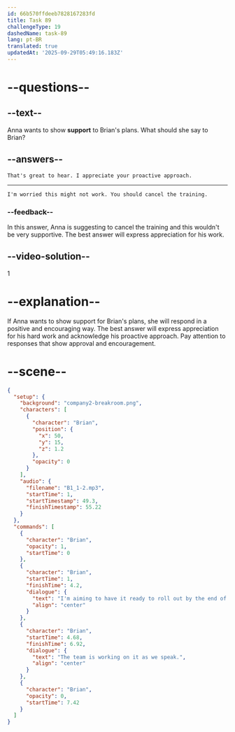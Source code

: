 ```yaml
---
id: 66b570ffdeeb7828167283fd
title: Task 89
challengeType: 19
dashedName: task-89
lang: pt-BR
translated: true
updatedAt: '2025-09-29T05:49:16.183Z'
---
```


<!--
AUDIO REFERENCE:
Brian: I'm aiming to have it ready to roll out by the end of the week. The team is working on it as we speak.
-->
<!-- SPEAKING -->

# --questions--

## --text--

Anna wants to show **support** to Brian's plans. What should she say to Brian?

## --answers--

`That's great to hear. I appreciate your proactive approach.`

---

`I'm worried this might not work. You should cancel the training.`

### --feedback--

In this answer, Anna is suggesting to cancel the training and this wouldn't be very supportive. The best answer will express appreciation for his work.

## --video-solution--

1

# --explanation--

If Anna wants to show support for Brian's plans, she will respond in a positive and encouraging way. The best answer will express appreciation for his hard work and acknowledge his proactive approach. Pay attention to responses that show approval and encouragement.

# --scene--

```json
{
  "setup": {
    "background": "company2-breakroom.png",
    "characters": [
      {
        "character": "Brian",
        "position": {
          "x": 50,
          "y": 15,
          "z": 1.2
        },
        "opacity": 0
      }
    ],
    "audio": {
      "filename": "B1_1-2.mp3",
      "startTime": 1,
      "startTimestamp": 49.3,
      "finishTimestamp": 55.22
    }
  },
  "commands": [
    {
      "character": "Brian",
      "opacity": 1,
      "startTime": 0
    },
    {
      "character": "Brian",
      "startTime": 1,
      "finishTime": 4.2,
      "dialogue": {
        "text": "I'm aiming to have it ready to roll out by the end of the week.",
        "align": "center"
      }
    },
    {
      "character": "Brian",
      "startTime": 4.68,
      "finishTime": 6.92,
      "dialogue": {
        "text": "The team is working on it as we speak.",
        "align": "center"
      }
    },
    {
      "character": "Brian",
      "opacity": 0,
      "startTime": 7.42
    }
  ]
}
```
